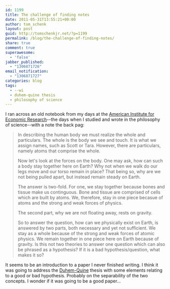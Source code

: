 ```yaml
---
id: 1199
title: The challenge of finding notes
date: 2011-05-31T13:55:21+00:00
author: tom_schenk
layout: post
guid: http://tomschenkjr.net/?p=1199
permalink: /blog/the-challenge-of-finding-notes/
share: true
comment: true
superawesome:
  - 'false'
jabber_published:
  - "1306871726"
email_notification:
  - "1306871727"
categories: blog 
tags:
  - --wi
  - duhem-quine thesis
  - philosophy of science
---
```

I ran across an old notebook from my days at the <a href="http://www.aier.org/">American Institute for Economic Research</a>--the days when I studied and wrote in the philosophy of science--with a note the back pag:
<blockquote>In describing the human body we must realize the whole and particulars. The whole is the body we see and touch. It is what we assign names, such as Scott or Tara. However, there are particulars, namely atoms that comprise the whole.

Now let's look at the forces on the body. One may ask, how can such a body stay together here on Earth? Why not when we walk do our legs move and our torso remain in place? That being so, why are we not being pulled apart, but instead remain steady on Earth.

The answer is two-fold. For one, we stay together because bones and tissue make us continguous. Bone and tissue are comprised of cells which are built by atoms. We, therefore, stay in one piece becasue of atoms and the strong and weak forces of physics.

The second part, why we are not floating away, rests on gravity.

So to answer the question, how can we physically exist on Earth, is answered by two parts, both necessary and yet not sufficient. We stay as a whole because of the strong and weak forces of atomic physics. We remain together in one piece here on Earth because of gravity. Is this not two theories to answer one question which can also be phrased as a hypothesis? If it is a bad hypothesis/question, what makes it so?</blockquote>
It seems to be an introduction to a paper I never finished writing. I think it was going to address the <a href="http://en.wikipedia.org/wiki/Duhem%E2%80%93Quine_thesis">Duhem-Quine</a> thesis with some elements relating to a good or bad hypothesis. Probably on the separability of the two concepts. I wonder if it was going to be a good paper...